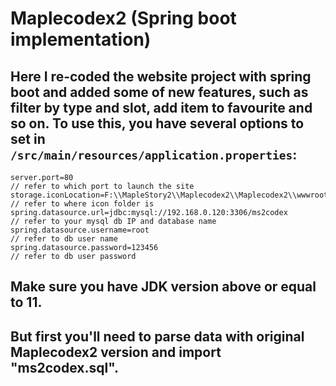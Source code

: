 # Maplecodex2 (Spring boot implementation)
## Here I re-coded the website project with spring boot and added some of new features, such as filter by type and slot, add item to favourite and so on. To use this, you have several options to set in `/src/main/resources/application.properties`: 
```
server.port=80                                                            // refer to which port to launch the site
storage.iconLocation=F:\\MapleStory2\\Maplecodex2\\Maplecodex2\\wwwroot   // refer to where icon folder is
spring.datasource.url=jdbc:mysql://192.168.0.120:3306/ms2codex            // refer to your mysql db IP and database name
spring.datasource.username=root                                           // refer to db user name
spring.datasource.password=123456                                         // refer to db user password
```
## Make sure you have JDK version above or equal to 11.
## But first you'll need to parse data with original Maplecodex2 version and import "ms2codex.sql".
